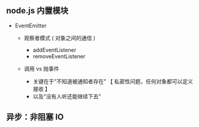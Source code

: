 ## node.js 内置模块

- EventEmitter

  - 观察者模式 ( 对象之间的通信 )

    - addEventListener
    - removeEventListener

  - 调用 vs 抛事件
    - 关键在于"不知道被通知者存在" 【 私密性问题，任何对象都可以定义接收 】
    - 以及"没有人听还能继续下去"

## 异步：非阻塞 IO
